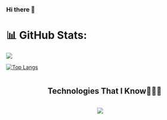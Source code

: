 ### Hi there 👋

# 📊 GitHub Stats:
![](https://github-readme-stats.vercel.app/api?username=elchin-jafar&show_icons=true&theme=city_lights)

[![Top Langs](https://github-readme-stats.vercel.app/api/top-langs/?username=elchin-jafar&layout=donut&theme=city_lights)](https://github.com/elchin-jafar/github-readme-stats)

<div id="user-content-toc">
  <ul align="center">
    <summary><h2 style="display: inline-block">Technologies That I Know👨🏻‍💻</h2></summary>
  </ul>
</div>
<!--tech stack icons-->
<p align="center">
  <a href="https://skillicons.dev">
    <img src="https://skillicons.dev/icons?i=git,css,discord,figma,firebase,github,html,js,linux,materialui,nextjs,postman,py,react,redux,tailwind,ts,vscode&perline=14" />
  </a>
</p>
